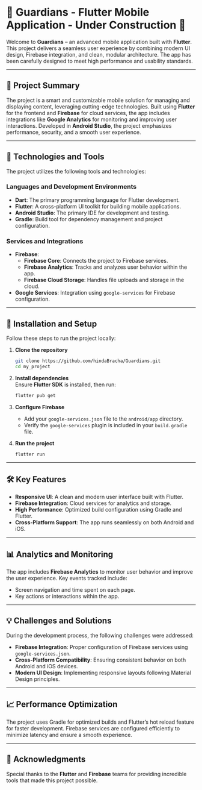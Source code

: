 # 📱 **Guardians** - Flutter Mobile Application - Under Construction 🚧

Welcome to **Guardians** – an advanced mobile application built with **Flutter**. This project delivers a seamless user experience by combining modern UI design, Firebase integration, and clean, modular architecture. The app has been carefully designed to meet high performance and usability standards.

---

## 📝 **Project Summary**  

The project is a smart and customizable mobile solution for managing and displaying content, leveraging cutting-edge technologies. Built using **Flutter** for the frontend and **Firebase** for cloud services, the app includes integrations like **Google Analytics** for monitoring and improving user interactions. Developed in **Android Studio**, the project emphasizes performance, security, and a smooth user experience.

---

## 🚀 **Technologies and Tools**  

The project utilizes the following tools and technologies:

### **Languages and Development Environments**  
- **Dart**: The primary programming language for Flutter development.  
- **Flutter**: A cross-platform UI toolkit for building mobile applications.  
- **Android Studio**: The primary IDE for development and testing.  
- **Gradle**: Build tool for dependency management and project configuration.

### **Services and Integrations**  
- **Firebase**:  
   - **Firebase Core**: Connects the project to Firebase services.  
   - **Firebase Analytics**: Tracks and analyzes user behavior within the app.  
   - **Firebase Cloud Storage**: Handles file uploads and storage in the cloud.  
- **Google Services**: Integration using `google-services` for Firebase configuration.

---

## 🔧 **Installation and Setup**  

Follow these steps to run the project locally:

1. **Clone the repository**  
   ```bash
   git clone https://github.com/hindaBracha/Guardians.git
   cd my_project
   ```

2. **Install dependencies**  
   Ensure **Flutter SDK** is installed, then run:  
   ```bash
   flutter pub get
   ```

3. **Configure Firebase**  
   - Add your `google-services.json` file to the `android/app` directory.  
   - Verify the `google-services` plugin is included in your `build.gradle` file.

4. **Run the project**  
   ```bash
   flutter run
   ```

---

## 🛠️ **Key Features**  

- **Responsive UI**: A clean and modern user interface built with Flutter.  
- **Firebase Integration**: Cloud services for analytics and storage.  
- **High Performance**: Optimized build configuration using Gradle and Flutter.  
- **Cross-Platform Support**: The app runs seamlessly on both Android and iOS.  

---

## 📊 **Analytics and Monitoring**  

The app includes **Firebase Analytics** to monitor user behavior and improve the user experience. Key events tracked include:  
- Screen navigation and time spent on each page.  
- Key actions or interactions within the app.  

---

## 💡 **Challenges and Solutions**  

During the development process, the following challenges were addressed:  
- **Firebase Integration**: Proper configuration of Firebase services using `google-services.json`.  
- **Cross-Platform Compatibility**: Ensuring consistent behavior on both Android and iOS devices.  
- **Modern UI Design**: Implementing responsive layouts following Material Design principles.  

---

## 📈 **Performance Optimization**  

The project uses Gradle for optimized builds and Flutter’s hot reload feature for faster development. Firebase services are configured efficiently to minimize latency and ensure a smooth experience.

---


## 🌟 **Acknowledgments**  

Special thanks to the **Flutter** and **Firebase** teams for providing incredible tools that made this project possible.
